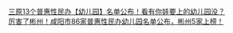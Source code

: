   
[三原13个普惠性民办【幼儿园】名单公布！看有你娃要上的幼儿园没？](http://www.dianyue.me/archives/934/b98t43kifuloi79y/)  
[厉害了彬州！咸阳市86家普惠性民办幼儿园名单公布，彬州5家上榜！](http://www.dianyue.me/archives/280/wwejq4nuxdriwhcb/)